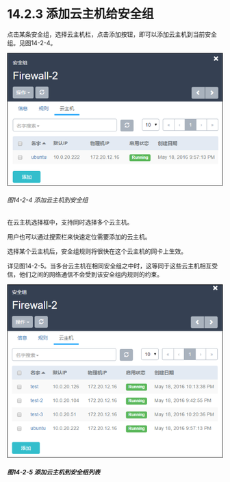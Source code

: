 # 14.2.3 添加云主机给安全组

点击某条安全组，选择云主机栏，点击添加按钮，即可以添加云主机到当前安全组。见图14-2-4。

![png](../images/14-2-4.png "图14-2-4  添加云主机到安全组")
###### 图14-2-4  添加云主机到安全组

在云主机选择框中，支持同时选择多个云主机。

用户也可以通过搜索栏来快速定位需要添加的云主机。

选择某个云主机后，安全组规则将很快在这个云主机的网卡上生效。

详见图14-2-5。当多台云主机在相同安全组之中时，这等同于这些云主机相互受信，他们之间的网络通信不会受到该安全组内规则的约束。

![png](../images/14-2-5.png "图14-2-5  添加云主机到安全组列表")
##### 图14-2-5  添加云主机到安全组列表

